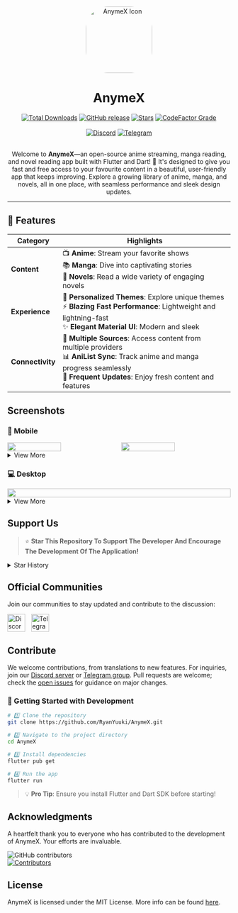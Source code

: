 <div align="center">
<img src='assets/images/logo.png' alt='AnymeX Icon' style="border-radius: 50px; height: 150px; width: 150px;">
<h1 style="font-size: 2em; font-weight: bold;">AnymeX</h1>
<div align="center">
   <a href="https://github.com/RyanYuuki/AnymeX/releases/latest">
       <img src="https://img.shields.io/github/downloads/RyanYuuki/AnymeX/total.svg?color=white&labelColor=black&style=for-the-badge" alt="Total Downloads" /></a>
   <a href="https://github.com/RyanYuuki/AnymeX/releases/latest">
      <img src="https://img.shields.io/github/v/release/RyanYuuki/AnymeX?color=white&labelColor=black&style=for-the-badge" alt="GitHub release" /></a>
   <a href="https://github.com/RyanYuuki/AnymeX/stargazers">
      <img src="https://img.shields.io/github/stars/RyanYuuki/AnymeX?color=white&labelColor=black&style=for-the-badge" alt="Stars" /></a>
   <a href="https://www.codefactor.io/repository/github/ryanyuuki/anymex">
     <img src="https://img.shields.io/endpoint?url=https://raw.githubusercontent.com/itsmechinmoy/AnymeX/main/badges/badge.json&labelColor=black&style=for-the-badge" alt="CodeFactor Grade" />
   </a>
</div>
<br/>
<div align="center">
   <a href="https://discord.gg/azAMuBWd8C">
      <img src="https://img.shields.io/badge/Discord-%235865F2.svg?style=for-the-badge&logo=discord&color=white&labelColor=black&logoColor=white" alt="Discord"/></a>
   <a href="https://t.me/AnymeX_Discussion">
      <img src="https://img.shields.io/badge/Telegram-2CA5E0?style=for-the-badge&logo=telegram&color=white&labelColor=black&logoColor=white" alt="Telegram"/>
   </a>
</div>
</div>
<br/>
<p style="text-align: center;">
Welcome to <b>AnymeX</b>—an open-source anime streaming, manga reading, and novel reading app built with Flutter and Dart! 🌟 It's designed to give you fast and free access to your favourite content in a beautiful, user-friendly app that keeps improving. Explore a growing library of anime, manga, and novels, all in one place, with seamless performance and sleek design updates.
</p>

---

## 🚀 Features

| Category       | Highlights                                                                                                                                          |
|----------------|------------------------------------------------------------------------------------------------------------------------------------------------------|
| **Content**    | 📺 **Anime**: Stream your favorite shows<br>📚 **Manga**: Dive into captivating stories<br>📖 **Novels**: Read a wide variety of engaging novels       |
| **Experience** | 🎨 **Personalized Themes**: Explore unique themes<br>⚡ **Blazing Fast Performance**: Lightweight and lightning-fast<br>✨ **Elegant Material UI**: Modern and sleek |
| **Connectivity** | 📌 **Multiple Sources**: Access content from multiple providers<br>📊 **AniList Sync**: Track anime and manga progress seamlessly<br>🔄 **Frequent Updates**: Enjoy fresh content and features |

## Screenshots

### 📱 Mobile
<div style="display: flex; flex-wrap: wrap; justify-content: space-between;">
    <img src="https://github.com/RyanYuuki/AnymeX/blob/main/github_assets/android/preview1.jpg" width="49%" style="margin: 0;" />
    <img src="https://github.com/RyanYuuki/AnymeX/blob/main/github_assets/android/preview2.jpg" width="49%" style="margin: 0;" />
    <details>
       <summary>View More</summary>
    <img src="https://github.com/RyanYuuki/AnymeX/blob/main/github_assets/android/preview3.jpg" width="49%" style="margin: 0;" />
    <img src="https://github.com/RyanYuuki/AnymeX/blob/main/github_assets/android/preview4.jpg" width="49%" style="margin: 0;" />
    <img src="https://github.com/RyanYuuki/AnymeX/blob/main/github_assets/android/preview5.jpg" width="49%" style="margin: 0;" />
    <img src="https://github.com/RyanYuuki/AnymeX/blob/main/github_assets/android/preview6.jpg" width="49%" style="margin: 0;" />
    <img src="https://github.com/RyanYuuki/AnymeX/blob/main/github_assets/android/preview7.jpg" width="49%" style="margin: 0;" />
    <img src="https://github.com/RyanYuuki/AnymeX/blob/main/github_assets/android/preview8.jpg" width="49%" style="margin: 0;" />
    <img src="https://github.com/RyanYuuki/AnymeX/blob/main/github_assets/android/preview9.jpg" width="49%" style="margin: 0;" />
    <img src="https://github.com/RyanYuuki/AnymeX/blob/main/github_assets/android/preview10.jpg" width="49%" style="margin: 0;" />
    <img src="https://github.com/RyanYuuki/AnymeX/blob/main/github_assets/android/preview11.jpg" width="49%" style="margin: 0;" />
    <img src="https://github.com/RyanYuuki/AnymeX/blob/main/github_assets/android/preview12.jpg" width="49%" style="margin: 0;" />
    </details>
</div>

### 💻 Desktop
<div style="display: flex; flex-wrap: wrap; justify-content: space-between;">
    <img src="https://github.com/RyanYuuki/AnymeX/blob/main/github_assets/desktop/preview_1.png" width="100%" style="margin: 0;" />
    <details>
       <summary>View More</summary>
    <img src="https://github.com/RyanYuuki/AnymeX/blob/main/github_assets/desktop/preview_2.png" width="100%" style="margin: 0;" />
    <img src="https://github.com/RyanYuuki/AnymeX/blob/main/github_assets/desktop/preview_3.png" width="100%" style="margin: 0;" />
    <img src="https://github.com/RyanYuuki/AnymeX/blob/main/github_assets/desktop/preview_4.png" width="100%" style="margin: 0;" />
    <img src="https://github.com/RyanYuuki/AnymeX/blob/main/github_assets/desktop/preview_5.png" width="100%" style="margin: 0;" />
    <img src="https://github.com/RyanYuuki/AnymeX/blob/main/github_assets/desktop/preview_6.png" width="100%" style="margin: 0;" />
    </details>
</div>

## Support Us
<!--<a href='https://ko-fi.com/RyanYuuki' target='_blank'><img height='36' style='border:0px;height:36px;' src='https://storage.ko-fi.com/cdn/kofi1.png?v=3' border='0' alt='Buy Me a Coffee at ko-fi.com' /></a>-->
> ⭐ **Star This Repository To Support The Developer And Encourage The Development Of The Application!**
<details>
  <summary>Star History</summary>
  <a href="https://github.com/RyanYuuki/AnymeX/stargazers">
      <img alt="Star History Chart" src="https://starchart.cc/RyanYuuki/AnymeX.svg?variant=adaptive" width="370" height="235" />
  </a>
</details>

## Official Communities
Join our communities to stay updated and contribute to the discussion:

<a href="https://discord.gg/azAMuBWd8C" style="margin-right: 10px; display: inline-block;"><img src="https://uxwing.com/wp-content/themes/uxwing/download/brands-and-social-media/discord-round-color-icon.png" alt="Discord" height="40" style="vertical-align: middle;"></a>
<a href="https://t.me/AnymeX_Discussion" style="display: inline-block;"><img src="https://upload.wikimedia.org/wikipedia/commons/8/82/Telegram_logo.svg" alt="Telegram" height="40" style="vertical-align: middle;"></a>

## Contribute
We welcome contributions, from translations to new features. For inquiries, join our [Discord server](https://discord.gg/azAMuBWd8C) or [Telegram group](https://t.me/AnymeX_Discussion). Pull requests are welcome; check the [open issues](https://github.com/RyanYuuki/AnymeX/issues) for guidance on major changes.

### 🚀 Getting Started with Development
```bash
# 1️⃣ Clone the repository
git clone https://github.com/RyanYuuki/AnymeX.git

# 2️⃣ Navigate to the project directory
cd AnymeX

# 3️⃣ Install dependencies
flutter pub get

# 4️⃣ Run the app
flutter run
```
> 💡 **Pro Tip**: Ensure you install Flutter and Dart SDK before starting!
<!--<details>
<summary>Weblate Translation Graph</summary>
<a href="https://hosted.weblate.org/projects/AnymeX/#languages"><img src="https://hosted.weblate.org/widget/AnymeX/app/multi-auto.svg" alt="Translation status" /></a>
</details>-->

## Acknowledgments
A heartfelt thank you to everyone who has contributed to the development of AnymeX.
Your efforts are invaluable.

<a href="https://github.com/RyanYuuki/AnymeX/graphs/contributors">
  <img alt="GitHub contributors" src="https://img.shields.io/github/contributors/RyanYuuki/AnymeX?style=flat-square&label=Contributors%20%3A&labelColor=%230f1318&color=%230f1318" align="left">
</a>
<br>
<a href="https://github.com/RyanYuuki/AnymeX/graphs/contributors">
  <img src="https://contrib.rocks/image?repo=RyanYuuki/AnymeX" alt="Contributors">
</a>

## License
AnymeX is licensed under the MIT License. More info can be found [here](LICENSE.md).
